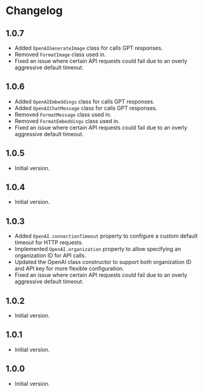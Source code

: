 # Changelog

## 1.0.7

- Added `OpenAIGenerateImage` class for calls GPT responses.
- Removed `FormatImage` class used in.
- Fixed an issue where certain API requests could fail due to an overly aggressive default timeout.

## 1.0.6

- Added `OpenAIEmbeddings` class for calls GPT responses.
- Added `OpenAIChatMessage` class for calls GPT responses.
- Removed `FormatMessage` class used in.
- Removed `FormatEmbeddings` class used in.
- Fixed an issue where certain API requests could fail due to an overly aggressive default timeout.

## 1.0.5

- Initial version.

## 1.0.4

- Initial version.


## 1.0.3

- Added `OpenAI.connectionTimeout` property to configure a custom default timeout for HTTP requests.
- Implemented `OpenAI.organization` property to allow specifying an organization ID for API calls.
- Updated the OpenAI class constructor to support both organization ID and API key for more flexible configuration.
- Fixed an issue where certain API requests could fail due to an overly aggressive default timeout.

## 1.0.2

- Initial version.

## 1.0.1

- Initial version.


## 1.0.0

- Initial version.
